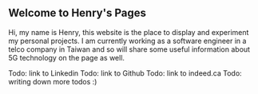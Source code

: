 ## Welcome to Henry's Pages

Hi, my name is Henry, this website is the place to display and experiment my personal projects.
I am currently working as a software engineer in a telco company in Taiwan and so will share some useful information about 5G technology on the page as well.

Todo: link to Linkedin
Todo: link to Github
Todo: link to indeed.ca
Todo: writing down more todos :)



